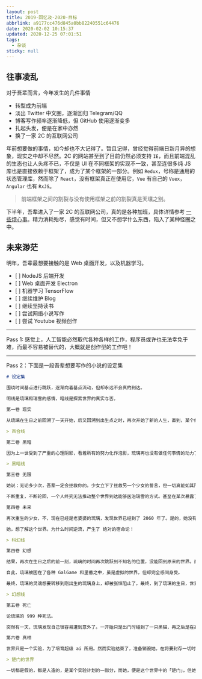 ```yaml
---
layout: post
title: 2019-回忆及-2020-目标
abbrlink: a9177cc476d845a0bb82240551c64476
date: 2020-02-02 10:15:37
updated: 2020-12-25 07:01:51
tags:
  - 杂谈
sticky: null
---
```


## 往事凌乱

对于吾辈而言，今年发生的几件事情

- 转型成为前端
- 淡出 Twitter 中文圈，逐渐回归 Telegram/QQ
- 博客写作频率逐渐降低，但 GitHub 使用逐渐变多
- 扎起头发，便是在家中亦然
- 换了一家 2C 的互联网公司

年前想要做的事情，如今却也不大记得了。暂且记得，曾经觉得前端日新月异的想象，现实之中却不尽然。2C 的网站甚至到了目前仍然必须支持 `IE`，而且前端混乱的生态也让人头疼不已，不仅是 UI 在不同框架的实现不一致，甚至连很多纯 JS 库也是直接依赖于框架了，成为了某个框架的一部分。例如 `Redux`，号称是通用的状态管理库，然而除了 `React`，没有框架真正在使用它，`Vue` 有自己的 `Vuex`，`Angular` 也有 `RxJS`。

> 前端框架之间的割裂与没有使用框架之前的割裂真是天壤之别。

下半年，吾辈进入了一家 2C 的互联网公司，真的是各种加班，具体详情参考 [一些烦心事](https://blog.rxliuli.com/p/63bdcead/)。精力消耗殆尽，感觉有时间，但又不想学什么东西，陷入了某种怪圈之中。

## 未来渺茫

明年，吾辈最想要接触的是 Web 桌面开发，以及机器学习。

- \[ ] NodeJS 后端开发
- \[ ] Web 桌面开发 Electron
- \[ ] 机器学习 TensorFlow
- \[ ] 继续维护 Blog
- \[ ] 继续坚持读书
- \[ ] 尝试网络小说写作
- \[ ] 尝试 Youtube 视频创作

---

Pass 1: 感觉上，人工智能必然取代各种各样的工作，程序员或许也无法幸免于难，而最不容易被替代的，大概就是创作型的工作吧！

---

Pass 2：下面是一段吾辈想要写作的小说的设定集

```md
# 设定集

围绕时间基点进行跳跃，逐渐向着基点流动，但却永远不会真的到达。

明线是琉璃和瑞雪的感情，暗线是探索世界的真实与否。

第一卷 现实

从琉璃在生日之前回溯了一天开始，后又回溯到出生点之时，再次开始了新的人生，直到，某个绝望的事实笼罩了她之后，心灰意冷的再次懵懵懂懂的回到了小时候。

> 百合线

第二卷 黑暗

因为上一世受到了严重的心理阴影，看着所有的努力化作泡影，琉璃再也没有做任何事情的动力了。在学校中，她变成了七大不可思议的传说之一。随心所欲，和家人的关系破裂，虽靠着两世的经验尚未有大问题，但心却早已经死了。直到，高中快要结束之时，她，参加了瑞雪的葬礼。然而，瑞雪在临终前的话语终究让死掉的心产生了悸动。

> 黑暗线

第三卷 无限

她说：无论多少次，吾辈一定会拯救你的。少女立下了拯救另一个少女的誓言，但一切真能如其所愿么？

不断重复，不断轮回，一个人终究无法推动整个世界到达能够医治瑞雪的方式。甚至在某次暴露了这个秘密，直接了被切片研究，并最终导致世界大战爆发。

第四卷 未来

再次重生的少女，不，现在已经是老婆婆的琉璃，发现世界已经到了 2060 年了。是的，她没有再次回到过去，而是活到了未来。但是，她发现了一个怪异之处：时间，似乎在倒流？但是思维却并没有，为什么其他人却很习惯的样子呢？

她，想了解这个世界。为什么时间逆流，产生了 绝对的宿命论！

> 科幻线

第四卷 幻想

结果，再次在生日之后的前一刻，琉璃的时间再次跳跃到不知名的位置，没能回到原来的世界。而且，她也变成了一块石头，女娲石。后来，琉璃几经辗转，来到了红楼梦之中。神（张恒），降临了，但他却绝望的发现这是个虚假的世界。并且，发现了她。

自此，琉璃被困在了各种 GalGame 和里番之中，虽是虚拟的世界，但却完全感同身受。

最终，琉璃的灵魂想要转移到刚出生的琉璃身上，却被张恒阻止了。最终，到了琉璃的生日，世界，破碎了。张恒这才明白了什么，但也无法阻止。

> 幻想线

第五卷 死亡

论琉璃的 999 种死法。

突然有一天，琉璃发现自己很容易遭到意外了。一开始只是出门时碰到了一只黑猫，再之后是在高楼下差点被花盆砸中，后来甚至在一个十字路口碰到了车祸现场，最后，她在洗澡时莫名其妙的死掉了。

第六卷 真相

世界只是一个实验，为了培育超级 ai 所用。然而实验结束了，准备销毁她。在将要封存一切时，张恒留下的东西让她「消失」了。

> 楚门的世界

一切都是假的，都是人造的，是某个实验计划的一部分，而她，便是这个世界中的「楚门」，但她最后，却没有选择去留的权利，唯有死亡一途。
```

